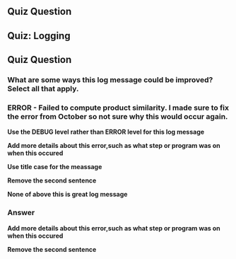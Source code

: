 ## Quiz Question

## Quiz: Logging

## Quiz Question

### What are some ways this log message could be improved? Select all that apply.

### ERROR - Failed to compute product similarity. I made sure to fix the error from October so not sure why this would occur again. 

**Use the DEBUG level rather than ERROR level for this log message**

**Add more details about this error,such as what step or program was on when this occured**

**Use title case for the meassage**

**Remove the second sentence**

**None of above this is great log message**

### Answer

**Add more details about this error,such as what step or program was on when this occured**


**Remove the second sentence**
